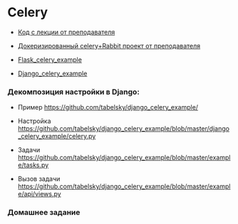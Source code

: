 # Celery

- [Код с лекции от преподавателя](celery_minimal_netology-main)

- [Докеризированный celery+Rabbit проект от преподавателя](celery_rabbit_minimal_dockerized_netology-main)

- [Flask_celery_example](flask_celery_example-master.zip)

- [Django_celery_example](django_celery_example-master)

### **Декомпозиция настройки в Django:**

  - Пример https://github.com/tabelsky/django_celery_example/

  - Настройка https://github.com/tabelsky/django_celery_example/blob/master/django_celery_example/celery.py

  - Задачи https://github.com/tabelsky/django_celery_example/blob/master/example/tasks.py

  - Вызов задачи https://github.com/tabelsky/django_celery_example/blob/master/example/api/views.py

### **Домашнее задание**